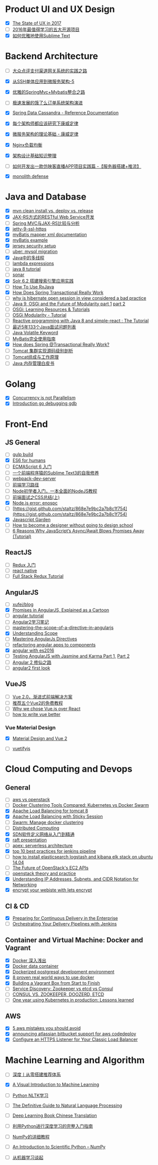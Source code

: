# Product UI and UX Design

- [X] [The State of UX in 2017](https://uxdesign.cc/ux-trends-2017-46a63399e3d2#.w5tzm890u)
- [ ] [2016年最值得学习的五大开源项目](http://www.jianshu.com/p/8180cc105f01)
- [X] [如何优雅地使用Sublime Text](http://jeffjade.com/2015/12/15/2015-04-17-toss-sublime-text/)

# Backend Architecture

- [ ] [大众点评支付渠道网关系统的实践之路](http://tech.meituan.com/The-Practice-of-Dianping-Channel-Gateway.html?hmsr=toutiao.io&utm_medium=toutiao.io&utm_source=toutiao.io)
- [X] [从SSH单体应用到微服务架构-5](http://blog.lixf.cn/essay/2016/09/09/microservice-5/)
- [X] [优雅的SpringMvc+Mybatis整合之路](http://www.jianshu.com/p/5124eef40bf0)
- [ ] [极速发展的饿了么订单系统架构演进](http://www.infoq.com/cn/articles/eleme-order-system-architecture-evolution)
- [X] [Spring Data Cassandra - Reference Documentation](http://docs.spring.io/spring-data/cassandra/docs/1.4.4.RELEASE/reference/html/)
- [X] [每个架构师都应该研究下康威定律](http://www.infoq.com/cn/articles/every-architect-should-study-conway-law)
- [X] [微服务架构的理论基础 - 康威定律](https://yq.aliyun.com/articles/8611)
- [X] [Nginx负载均衡](http://www.rowkey.me/blog/2014/08/27/nginx-loadbalance/)
- [X] [架构设计基础知识整理](https://blog.dreamtobe.cn/2016/10/25/oo_architecture/)
- [ ] [如何开发出一款仿映客直播APP项目实践篇 -【服务器搭建+推流】](http://ios.jobbole.com/92323/)
- [X] [monolith defense](https://www.infoq.com/articles/monolith-defense-part-1)


# Java and Database

- [X] [mvn clean install vs. deploy vs. release](http://stackoverflow.com/questions/3660759/mvn-clean-install-vs-deploy-vs-release)
- [X] [JAX-RS方式的RESTful Web Service开发](http://han-zw.iteye.com/blog/1197476)
- [ ] [Spring MVC与JAX-RS比较与分析](https://www.infoq.com/articles/springmvc_jsx-rs)
- [X] [jetty-9-ssl-https](https://newfivefour.com/jetty-9-ssl-https.html)
- [X] [myBatis mapper xml documentation](http://www.mybatis.org/mybatis-3/sqlmap-xml.html)
- [X] [myBatis example](http://edwin.baculsoft.com/2010/12/beginning-mybatis-3-part-2-how-to-handle-one-to-many-and-one-to-one-selects/)
- [X] [jersey security setup](https://simplapi.wordpress.com/2015/09/19/jersey-jax-rs-securitycontext-in-action/)
- [ ] [uber: mysql migration](https://eng.uber.com/mysql-migration/)
- [X] [Java中的多线程](http://www.jianshu.com/p/40d4c7aebd66)
- [ ] [lambda expressions](https://docs.oracle.com/javase/tutorial/java/javaOO/lambdaexpressions.html)
- [ ] [java 8 tutorial](http://winterbe.com/posts/2014/03/16/java-8-tutorial/)
- [ ] [sonar](http://docs.sonarqube.org/display/HOME/SonarQube+Platform)
- [X] [Solr 6.2 搭建搜索引擎应用实践](http://www.jianshu.com/p/3d64412f8c40)
- [ ] [How To Use RxJava](https://github.com/ReactiveX/RxJava/wiki/How-To-Use-RxJava)
- [X] [How Does Spring Transactional Really Work](http://blog.jhades.org/how-does-spring-transactional-really-work/)
- [ ] [why is hibernate open session in view considered a bad practice](http://stackoverflow.com/questions/1103363/why-is-hibernate-open-session-in-view-considered-a-bad-practice)
- [ ] [Java 9, OSGi and the Future of Modularity part 1](https://www.infoq.com/articles/java9-osgi-future-modularity) [part 2](https://www.infoq.com/articles/java9-osgi-future-modularity-part-2?utm_source=infoq&utm_medium=related_content_link&utm_campaign=relatedContent_articles_clk)
- [ ] [OSGi: Learning Resources & Tutorials](https://www.osgi.org/developer/resources/learning-resources-tutorials/)
- [ ] [OSGi Modularity - Tutorial](http://www.vogella.com/tutorials/OSGi/article.html)
- [ ] [Reactive programming with Java 8 and simple-react : The Tutorial](https://medium.com/@johnmcclean/reactive-programming-with-java-8-and-simple-react-the-tutorial-3634f512eeb1#.glnakxupf)
- [ ] [最近5年133个Java面试问题列表](https://zhuanlan.zhihu.com/p/23533393)
- [ ] [Java Volatile Keyword](http://tutorials.jenkov.com/java-concurrency/volatile.html)
- [ ] [MyBatis完全使用指南](http://www.jianshu.com/p/1c7c7d1bba33)
- [X] [How does Spring @Transactional Really Work?](http://blog.jhades.org/how-does-spring-transactional-really-work/)
- [ ] [Tomcat 集群实现源码级别剖析](https://juejin.im/post/58ead22b8d6d8100618aed06)
- [ ] [Tomcat组成与工作原理](https://juejin.im/post/58eb5fdda0bb9f00692a78fc)
- [ ] [Java 内存管理白皮书](https://juejin.im/post/58fca9465c497d00580068ff)

# Golang

- [X] [Concurrency is not Parallelism](https://talks.golang.org/2012/waza.slide#1)
- [X] [Introduction go debugging gdb](https://lincolnloop.com/blog/introduction-go-debugging-gdb/)

# Front-End
## JS General

- [ ] [gulp build](http://blog.h5jun.com/post/gulp-build.html)
- [X] [ES6 for humans](https://github.com/metagrover/ES6-for-humans)
- [ ] [ECMAScript 6 入门](http://es6.ruanyifeng.com/)
- [ ] [一个前端程序猿的Sublime Text3的自我修养](http://guowenfh.github.io/2015/12/26/SublimeText/)
- [ ] [webpack-dev-server](https://segmentfault.com/a/1190000006670084)
- [ ] [前端学习路径](https://zhuanlan.zhihu.com/p/21935921)
- [ ] [Node初学者入门，一本全面的NodeJS教程](http://ourjs.com/detail/529ca5950cb6498814000005)
- [ ] [前端面试之CSS总结(上)](https://segmentfault.com/a/1190000006890725)
- [X] [Node.js error: enospc](http://stackoverflow.com/questions/22475849/node-js-error-enospc/32600959#32600959)
- [ ] [https://gist.github.com/staltz/868e7e9bc2a7b8c1f754](https://gist.github.com/staltz/868e7e9bc2a7b8c1f754)
- [X] [Javascript Garden](http://bonsaiden.github.io/JavaScript-Garden/)
- [ ] [How to become a designer without going to design school](http://www.karenx.com/blog/how-to-become-a-designer-without-going-to-design-school/)
- [ ] [6 Reasons Why JavaScript’s Async/Await Blows Promises Away (Tutorial)](https://hackernoon.com/6-reasons-why-javascripts-async-await-blows-promises-away-tutorial-c7ec10518dd9)

## ReactJS

- [ ] [Redux 入门](https://segmentfault.com/a/1190000005925630)
- [ ] [react native](http://facebook.github.io/react-native/)
- [ ] [Full Stack Redux Tutorial](https://teropa.info/blog/2015/09/10/full-stack-redux-tutorial.html)

## AngularJS

- [ ] [xufei/blog](https://github.com/xufei/blog)
- [X] [Promises in AngularJS, Explained as a Cartoon](http://andyshora.com/promises-angularjs-explained-as-cartoon.html)
- [ ] [angular tutorial](https://github.com/angular/angular.js/wiki)
- [ ] [Angular2学习笔记](http://blog.csdn.net/github_33116729/article/category/6099400)
- [ ] [mastering-the-scope-of-a-directive-in-angularjs](http://www.undefinednull.com/2014/02/11/mastering-the-scope-of-a-directive-in-angularjs/)
- [X] [Understanding Scope](https://github.com/angular/angular.js/wiki/Understanding-Scopes)
- [ ] [Mastering AngularJs Directives](http://code.tutsplus.com/tutorials/mastering-angularjs-directives--cms-22511)
- [ ] [refactoring angular apps to components](http://teropa.info/blog/2015/10/18/refactoring-angular-apps-to-components.html)
- [X] [angular with es2016](http://egorsmirnov.me/assets/berlin-angular-meetup-26/#/)
- [ ] [Testing AngularJS with Jasmine and Karma Part 1,](https://scotch.io/tutorials/testing-angularjs-with-jasmine-and-karma-part-1) [Part 2](https://scotch.io/tutorials/testing-angularjs-with-jasmine-and-karma-part-2)
- [ ] [Angular 2 修仙之路](https://juejin.im/post/58e5a9c22f301e00622bf4f1)
- [ ] [angular2 first look](http://angular2-first-look.azurewebsites.net/)

## VueJS

- [ ] [Vue 2.0，渐进式前端解决方案](http://mp.weixin.qq.com/s?__biz=MzIwNjQwMzUwMQ==&mid=2247484393&idx=1&sn=142b8e37dfc94de07be211607e468030&chksm=9723612ba054e83db6622a891287af119bb63708f1b7a09aed9149d846c9428ad5abbb822294&mpshare=1&scene=1&srcid=1026oUz3521V74ua0uwTcIWa&from=groupmessage&isappinstalled=0#wechat_redirect)
- [ ] [推荐五个Vue2的免费教程](https://gold.xitu.io/post/584cc93b8e450a006ac2196d)
- [ ] [Why we chose Vue.js over React](http://pixeljets.com/blog/why-we-chose-vuejs-over-react)
- [ ] [how to write vue better](http://jeffjade.com/2017/03/11/120-how-to-write-vue-better/)

### Vue Material Design

- [X] [Material Design and Vue 2](https://vuematerial.github.io/#/)
- [ ] [vuetifyjs](https://vuetifyjs.com/)


# Cloud Computing and Devops

## General

- [ ] [aws vs openstack](http://kernelmastery.com/aws-vs-openstack/)
- [ ] [Docker Clustering Tools Compared: Kubernetes vs Docker Swarm](http://technologyconversations.com/2015/11/04/docker-clustering-tools-compared-kubernetes-vs-docker-swarm/)
- [X] [Apache Load Balancing for tomcat 8](https://alextheedom.wordpress.com/microservices/set-up-tomcat-apache-and-mod_jk-cluster/)
- [X] [Apache Load Balancing with Sticky Session](http://blogs.encodo.ch/news/view_article.php?id=18)
- [ ] [Swarm: Manage docker clustering](https://docs.docker.com/swarm/)
- [ ] [Distributed Computing](https://pdos.csail.mit.edu/6.824/schedule.html)
- [X] [SDN软件定义网络从入门到精通](http://mp.weixin.qq.com/s?__biz=MjM5MTM3MzIzMg==&mid=209513316&idx=1&sn=e5dbd9a2ccccb88d0ee5c4d5790699c1#rd)
- [X] [raft presentation](http://thesecretlivesofdata.com/raft/)
- [ ] [apex: serverless architecture](http://apex.run/)
- [X] [top 10 best practices for jenkins pipeline](https://dzone.com/articles/top-10-best-practices-for-jenkins-pipeline)
- [ ] [how to install elasticsearch logstash and kibana elk stack on ubuntu 14.04](https://www.digitalocean.com/community/tutorials/how-to-install-elasticsearch-logstash-and-kibana-elk-stack-on-ubuntu-14-04)
- [ ] [The Future of OpenStack's EC2 APIs](http://cloudscaling.com/blog/openstack/the-future-of-openstacks-ec2-apis/)
- [ ] [openstack theory and practice](http://coreitpro.com/presentations/openstack-theory-and-practice/#/intro)
- [X] [Understanding IP Addresses, Subnets, and CIDR Notation for Networking](https://www.digitalocean.com/community/tutorials/understanding-ip-addresses-subnets-and-cidr-notation-for-networking)
- [X] [encrypt your webiste with lets encrypt](https://macken.me/article/encrypt-your-webiste-with-lets-encrypt)

## CI & CD

- [X] [Preparing for Continuous Delivery in the Enterprise](https://www.infoq.com/articles/preparing-for-cd-in-the-enterprise)
- [ ] [Orchestrating Your Delivery Pipelines with Jenkins](https://www.infoq.com/articles/orch-pipelines-jenkins)

## Container and Virtual Machine: Docker and Vagrant

- [X] [Docker 深入浅出](http://www.infoq.com/cn/DockerDeep)
- [X] [Docker data container](https://docs.docker.com/engine/tutorials/dockervolumes/)
- [X] [Dockerized postgresql development environment](http://ryaneschinger.com/blog/dockerized-postgresql-development-environment/)
- [X] [8 proven real world ways to use docker](https://www.airpair.com/docker/posts/8-proven-real-world-ways-to-use-docker)
- [X] [Building a Vagrant Box from Start to Finish](https://blog.engineyard.com/2014/building-a-vagrant-box)
- [ ] [Service Discovery: Zookeeper vs etcd vs Consul](https://technologyconversations.com/2015/09/08/service-discovery-zookeeper-vs-etcd-vs-consul/)
- [ ] [CONSUL VS. ZOOKEEPER, DOOZERD, ETCD](https://www.consul.io/intro/vs/zookeeper.html)
- [ ] [One year using Kubernetes in production: Lessons learned](https://techbeacon.com/one-year-using-kubernetes-production-lessons-learned)

## AWS

- [X] [5 aws mistakes you should avoid](https://cloudonaut.io/5-aws-mistakes-you-should-avoid/)
- [X] [announcing atlassian bitbucket support for aws codedeploy](https://aws.amazon.com/blogs/apn/announcing-atlassian-bitbucket-support-for-aws-codedeploy/)
- [X] [Configure an HTTPS Listener for Your Classic Load Balancer](http://docs.aws.amazon.com/elasticloadbalancing/latest/classic/elb-add-or-delete-listeners.html)

# Machine Learning and Algorithm

- [ ] [深度丨从零搭建推荐体系](http://www.jianshu.com/p/d585b3938dea)
- [X] [A Visual Introduction to Machine Learning](http://www.r2d3.us/visual-intro-to-machine-learning-part-1/)
- [ ] [Python NLTK学习](http://www.burnelltek.com/blog/8658d836c36111e6841d00163e0c0e36)
- [ ] [The Definitive Guide to Natural Language Processing](https://blog.monkeylearn.com/the-definitive-guide-to-natural-language-processing/)
- [ ] [Deep Learning Book Chinese Translation](https://exacity.github.io/deeplearningbook-chinese/)
- [ ] [利用Python进行深度学习的完整入门指南](http://mp.weixin.qq.com/s/4fuhL7Lonj6OjLyyDy167w)
- [ ] [NumPy的详细教程](http://blog.csdn.net/lsjseu/article/details/20359201) 
- [ ] [An Introduction to Scientific Python – NumPy](http://www.datadependence.com/2016/05/scientific-python-numpy/)
- [ ] [从机器学习谈起](http://www.cnblogs.com/subconscious/p/4107357.html)

